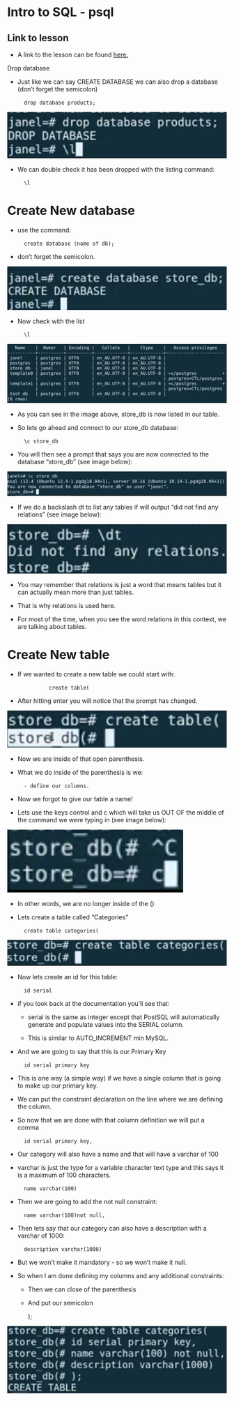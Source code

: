 # Intro to SQL - psql

## Link to lesson 

- A link to the lesson can be found [here.](https://ait.instructure.com/courses/3520/pages/intro-to-sql?module_item_id=272778)

Drop database

- Just like we can say CREATE DATABASE we can also drop a database (don’t forget the semicolon)

		drop database products;

![Alt](table_eight.png)

- We can double check it has been dropped with the listing command:


		\l


# Create New database

- use the command:


		create database (name of db);

- don’t forget the semicolon. 

![Alt](table_nine.png)


- Now check with the list


		\l

![Alt](table_ten.png)

- As you can see in the image above, store_db is now listed in our table.

- So lets go ahead and connect to our store_db database:


		\c store_db


- You will then see a prompt that says you are now connected to the database “store_db” (see image below):

![Alt](table_eleven.png)



- If we do a backslash dt to list any tables if will output “did not find any relations” (see image below):

![Alt](table_twelve.png)

- You may remember that relations is just a word that means tables but it can actually mean more than just tables.

- That is why relations is used here. 

- For most of the time, when you see the word relations in this context, we are talking about tables. 


# Create New table

- If we wanted to create a new table we could start with:

				create table(

- After hitting enter you will notice that the prompt has changed.

![Alt](table_thirteen.png)


- Now we are inside of that open parenthesis.

- What we do inside of the parenthesis is we:

		- define our columns. 

- Now we forgot to give our table a name!

- Lets use the keys control and c which will take us OUT OF the middle of the command we were typing in (see image below):


![Alt](table_fourteen.png)


- In other words, we are no longer inside of the ()

- Lets create a table called “Categories”


		create table categories(


![Alt](table_fifteen.png)

- Now lets create an id for this table:

		id serial 


- if you look back at the documentation you’ll see that:

	- serial is the same as integer except that PostSQL will automatically generate and populate values into the SERIAL column. 

	- This is similar to AUTO_INCREMENT min MySQL.


- And we are going to say that this is our Primary Key


		id serial primary key

- This is one way (a simple way) if we have a single column that is going to make up our primary key.

- We can put the constraint declaration on the line where we are defining the column. 

- So now that we are done with that column definition we will put a comma


		id serial primary key,

- Our category will also have a name and that will have a varchar of 100 

- varchar is just the type for a variable character text type and this says it is a maximum of 100 characters. 

	
		
		name varchar(100)

- Then we are going to add the not null constraint:


		name varchar(100)not null, 

- Then lets say that our category can also have a description with a varchar of 1000:


		description varchar(1000)

- But we won’t make it mandatory - so we won’t make it null.

- So when I am done defining my columns and any additional constraints:

    - Then we can close of the parenthesis 
    - And put our semicolon 


		);

![Alt](table_sixteen.png)

